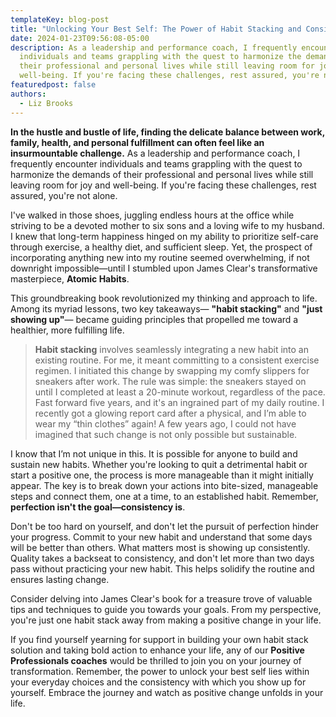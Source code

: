 ```yaml
---
templateKey: blog-post
title: "Unlocking Your Best Self: The Power of Habit Stacking and Consistency"
date: 2024-01-23T09:56:08-05:00
description: As a leadership and performance coach, I frequently encounter
  individuals and teams grappling with the quest to harmonize the demands of
  their professional and personal lives while still leaving room for joy and
  well-being. If you're facing these challenges, rest assured, you're not alone.
featuredpost: false
authors:
  - Liz Brooks
---
```

**In the hustle and bustle of life, finding the delicate balance between work, family, health, and personal fulfillment can often feel like an insurmountable challenge.** As a leadership and performance coach, I frequently encounter individuals and teams grappling with the quest to harmonize the demands of their professional and personal lives while still leaving room for joy and well-being. If you're facing these challenges, rest assured, you're not alone.

I've walked in those shoes, juggling endless hours at the office while striving to be a devoted mother to six sons and a loving wife to my husband. I knew that long-term happiness hinged on my ability to prioritize self-care through exercise, a healthy diet, and sufficient sleep. Yet, the prospect of incorporating anything new into my routine seemed overwhelming, if not downright impossible—until I stumbled upon James Clear's transformative masterpiece, **Atomic Habits**.

This groundbreaking book revolutionized my thinking and approach to life. Among its myriad lessons, two key takeaways— **"habit stacking"** and **"just showing up"**— became guiding principles that propelled me toward a healthier, more fulfilling life.

> **Habit stacking** involves seamlessly integrating a new habit into an existing routine. For me, it meant committing to a consistent exercise regimen. I initiated this change by swapping my comfy slippers for sneakers after work. The rule was simple: the sneakers stayed on until I completed at least a 20-minute workout, regardless of the pace. Fast forward five years, and it's an ingrained part of my daily routine. I recently got a glowing report card after a physical, and I’m able to wear my “thin clothes” again! A few years ago, I could not have imagined that such change is not only possible but sustainable.

I know that I’m not unique in this. It is possible for anyone to build and sustain new habits. Whether you're looking to quit a detrimental habit or start a positive one, the process is more manageable than it might initially appear. The key is to break down your actions into bite-sized, manageable steps and connect them, one at a time, to an established habit. Remember, **perfection isn't the goal—consistency is**.

Don't be too hard on yourself, and don't let the pursuit of perfection hinder your progress. Commit to your new habit and understand that some days will be better than others. What matters most is showing up consistently. Quality takes a backseat to consistency, and don't let more than two days pass without practicing your new habit. This helps solidify the routine and ensures lasting change.

Consider delving into James Clear's book for a treasure trove of valuable tips and techniques to guide you towards your goals. From my perspective, you're just one habit stack away from making a positive change in your life.

If you find yourself yearning for support in building your own habit stack solution and taking bold action to enhance your life, any of our **Positive Professionals coaches** would be thrilled to join you on your journey of transformation. Remember, the power to unlock your best self lies within your everyday choices and the consistency with which you show up for yourself. Embrace the journey and watch as positive change unfolds in your life.